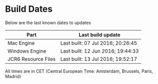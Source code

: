 # Build Dates

Below are the last known dates to updates

Part | Last build update
-----|-----
Mac Engine | Last built: 07 Jul 2016; 20:26:45
Windows Engine | Last built: 12 Jun 2016; 19:44:33
JCR6 Resource Files | Last built: 13 Jul 2016; 19:52:17
All times are in CET (Central European Time: Amsterdam, Brussels, Paris, Madrid)



